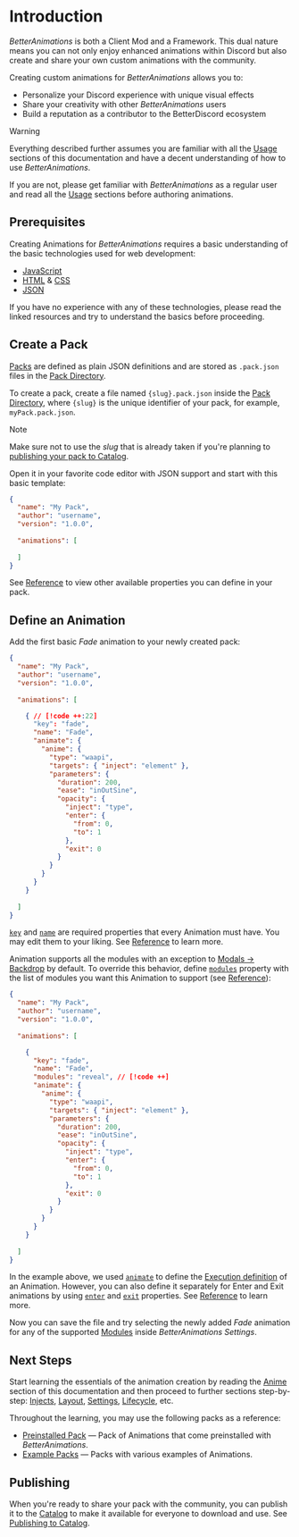 # Introduction

_BetterAnimations_ is both a Client Mod and a Framework. This dual nature means you can not only enjoy enhanced animations within Discord but also create and share your own custom animations with the community.

Creating custom animations for _BetterAnimations_ allows you to:

- Personalize your Discord experience with unique visual effects
- Share your creativity with other _BetterAnimations_ users
- Build a reputation as a contributor to the BetterDiscord ecosystem

> [!WARNING]
> Everything described further assumes you are familiar with all the [Usage](/usage/basics) sections of this documentation
> and have a decent understanding of how to use _BetterAnimations_.
> 
> If you are not, please get familiar with _BetterAnimations_ as a regular user and read all the [Usage](/usage/basics) sections
> before authoring animations.

## Prerequisites

Creating Animations for _BetterAnimations_ requires a basic understanding of the basic technologies
used for web development:
- [JavaScript](https://javascript.info/)
- [HTML](https://developer.mozilla.org/en-US/docs/Web/HTML) & [CSS](https://developer.mozilla.org/en-US/docs/Web/CSS)
- [JSON](https://www.json.org/)

If you have no experience with any of these technologies, please read the linked resources and try to understand the basics before proceeding.

## Create a Pack

[Packs](/usage/packs) are defined as plain JSON definitions and are stored as `.pack.json` files in the [Pack Directory](/usage/pack-directory).

To create a pack, create a file named `{slug}.pack.json` inside the [Pack Directory](/usage/pack-directory),
where `{slug}` is the unique identifier of your pack, for example, `myPack.pack.json`.

> [!NOTE]
> Make sure not to use the _slug_ that is already taken if you're planning to [publishing your pack to Catalog](./publish).

Open it in your favorite code editor with JSON support and start with this basic template:
```json
{
  "name": "My Pack",
  "author": "username",
  "version": "1.0.0",
  
  "animations": [
    
  ]
}
```

See [Reference](/reference/pack) to view other available properties you can define in your pack.

## Define an Animation

Add the first basic _Fade_ animation to your newly created pack:
```json
{
  "name": "My Pack",
  "author": "username",
  "version": "1.0.0",
  
  "animations": [

    { // [!code ++:22]
      "key": "fade",
      "name": "Fade",
      "animate": {
        "anime": {
          "type": "waapi",
          "targets": { "inject": "element" },
          "parameters": {
            "duration": 200,
            "ease": "inOutSine",
            "opacity": {
              "inject": "type",
              "enter": {
                "from": 0,
                "to": 1
              },
              "exit": 0
            }
          }
        }
      }
    }
    
  ]
}
```

[`key`](/reference/animation#key) and [`name`](/reference/animation#name) are required properties that every Animation must have. You may edit them to your liking.
See [Reference](/reference/animation) to learn more.

Animation supports all the modules with an exception to [Modals -> Backdrop](/usage/modules#modals-backdrop) by default.
To override this behavior, define [`modules`](/reference/animation#modules) property with the list of modules you want this Animation to support (see [Reference](/reference/animation#modules)):
```json
{
  "name": "My Pack",
  "author": "username",
  "version": "1.0.0",
  
  "animations": [

    {
      "key": "fade",
      "name": "Fade",
      "modules": "reveal", // [!code ++]
      "animate": {
        "anime": {
          "type": "waapi",
          "targets": { "inject": "element" },
          "parameters": {
            "duration": 200,
            "ease": "inOutSine",
            "opacity": {
              "inject": "type",
              "enter": {
                "from": 0,
                "to": 1
              },
              "exit": 0
            }
          }
        }
      }
    }
    
  ]
}
```

In the example above, we used [`animate`](/reference/animation#animate) to define the [Execution definition](/reference/animation#execution-definition) of an Animation. However, you can
also define it separately for Enter and Exit animations by using [`enter`](/reference/animation#enter) and [`exit`](/reference/animation#exit) properties.
See [Reference](/reference/animation#execution-definition) to learn more.

Now you can save the file and try selecting the newly added _Fade_ animation for any of the supported [Modules](/usage/modules) inside _BetterAnimations Settings_.

## Next Steps

Start learning the essentials of the animation creation by reading the [Anime](./anime) section of this documentation
and then proceed to further sections step-by-step: [Injects](./injects), [Layout](./layout), [Settings](./settings), [Lifecycle](./lifecycle), etc.

Throughout the learning, you may use the following packs as a reference:
- [Preinstalled Pack](https://github.com/arg0NNY/BetterAnimations/blob/main/src/packs/preinstalled.pack.json) — Pack of Animations that come preinstalled with _BetterAnimations_.
- [Example Packs](https://github.com/arg0NNY/BetterAnimations/tree/main/examples) — Packs with various examples of Animations.

## Publishing

When you're ready to share your pack with the community, you can publish it to the [Catalog](/usage/packs#catalog-library)
to make it available for everyone to download and use. See [Publishing to Catalog](./publish).
